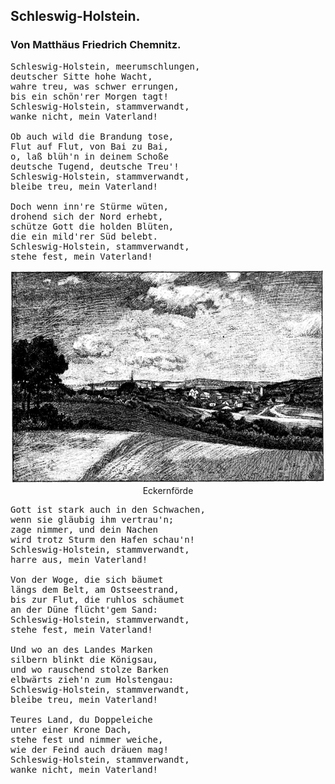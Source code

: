 <h2>Schleswig-Holstein.</h2>

<h3>Von Matthäus Friedrich Chemnitz.</h3>

<pre>Schleswig-Holstein, meerumschlungen,
deutscher Sitte hohe Wacht,
wahre treu, was schwer errungen,
bis ein schön'rer Morgen tagt!
Schleswig-Holstein, stammverwandt,
wanke nicht, mein Vaterland!

Ob auch wild die Brandung tose,
Flut auf Flut, von Bai zu Bai,
o, laß blüh'n in deinem Schoße
deutsche Tugend, deutsche Treu'!
Schleswig-Holstein, stammverwandt,
bleibe treu, mein Vaterland!

Doch wenn inn're Stürme wüten,
drohend sich der Nord erhebt,
schütze Gott die holden Blüten,
die ein mild'rer Süd belebt.
Schleswig-Holstein, stammverwandt,
stehe fest, mein Vaterland!</pre> 

<div align="center" float="left"><img alt="Ansicht von Eckernförde von einem Hügel aus" src="0195.jpg"/>Eckernförde</div>

<pre>Gott ist stark auch in den Schwachen,
wenn sie gläubig ihm vertrau'n;
zage nimmer, und dein Nachen
wird trotz Sturm den Hafen schau'n!
Schleswig-Holstein, stammverwandt,
harre aus, mein Vaterland!

Von der Woge, die sich bäumet
längs dem Belt, am Ostseestrand,
bis zur Flut, die ruhlos schäumet
an der Düne flücht'gem Sand:
Schleswig-Holstein, stammverwandt,
stehe fest, mein Vaterland!

Und wo an des Landes Marken
silbern blinkt die Königsau,
und wo rauschend stolze Barken
elbwärts zieh'n zum Holstengau:
Schleswig-Holstein, stammverwandt,
bleibe treu, mein Vaterland!

Teures Land, du Doppeleiche
unter <span class="g">einer Krone</span> Dach,
stehe fest und nimmer weiche,
wie der Feind auch dräuen mag!
Schleswig-Holstein, stammverwandt,
wanke nicht, mein Vaterland!
</pre>

